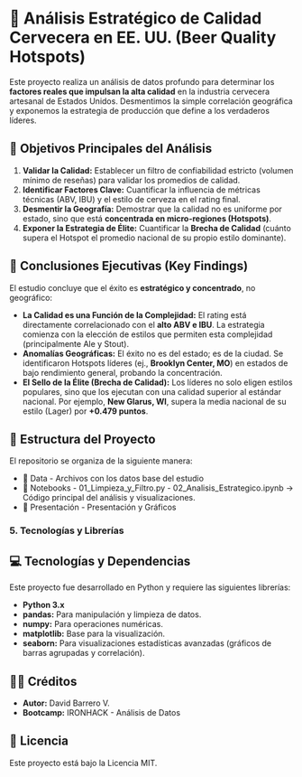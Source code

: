 # 🍺 Análisis Estratégico de Calidad Cervecera en EE. UU. (Beer Quality Hotspots)

Este proyecto realiza un análisis de datos profundo para determinar los **factores reales que impulsan la alta calidad** en la industria cervecera artesanal de Estados Unidos. Desmentimos la simple correlación geográfica y exponemos la estrategia de producción que define a los verdaderos líderes.


## 🎯 Objetivos Principales del Análisis

1.  **Validar la Calidad:** Establecer un filtro de confiabilidad estricto (volumen mínimo de reseñas) para validar los promedios de calidad.
2.  **Identificar Factores Clave:** Cuantificar la influencia de métricas técnicas (ABV, IBU) y el estilo de cerveza en el rating final.
3.  **Desmentir la Geografía:** Demostrar que la calidad no es uniforme por estado, sino que está **concentrada en micro-regiones (Hotspots)**.
4.  **Exponer la Estrategia de Élite:** Cuantificar la **Brecha de Calidad** (cuánto supera el Hotspot el promedio nacional de su propio estilo dominante).

## 📝 Conclusiones Ejecutivas (Key Findings)

El estudio concluye que el éxito es **estratégico y concentrado**, no geográfico:

* **La Calidad es una Función de la Complejidad:** El rating está directamente correlacionado con el **alto ABV e IBU**. La estrategia comienza con la elección de estilos que permiten esta complejidad (principalmente Ale y Stout).
* **Anomalías Geográficas:** El éxito no es del estado; es de la ciudad. Se identificaron Hotspots líderes (ej., **Brooklyn Center, MO**) en estados de bajo rendimiento general, probando la concentración.
* **El Sello de la Élite (Brecha de Calidad):** Los líderes no solo eligen estilos populares, sino que los ejecutan con una calidad superior al estándar nacional. Por ejemplo, **New Glarus, WI**, supera la media nacional de su estilo (Lager) por **+0.479 puntos**.

## 📁 Estructura del Proyecto

El repositorio se organiza de la siguiente manera:

* 📁 Data - Archivos con los datos base del estudio
* 📁 Notebooks - 01_Limpieza_y_Filtro.py - 02_Analisis_Estrategico.ipynb -> Código principal del análisis y visualizaciones.
* 📁 Presentación - Presentación y Gráficos

### 5. Tecnologías y Librerías

## 💻 Tecnologías y Dependencias

Este proyecto fue desarrollado en Python y requiere las siguientes librerías:

 * **Python 3.x**
 * **pandas:** Para manipulación y limpieza de datos.
 * **numpy:** Para operaciones numéricas.
 * **matplotlib:** Base para la visualización.
 * **seaborn:** Para visualizaciones estadísticas avanzadas (gráficos de barras agrupadas y correlación).

## 🧑‍💻 Créditos

 * **Autor:** David Barrero V.
 * **Bootcamp:** IRONHACK - Análisis de Datos

## 📜 Licencia

Este proyecto está bajo la Licencia MIT.